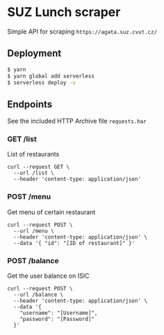 # SUZ Lunch scraper

Simple API for scraping `https://agata.suz.cvut.cz/`

## Deployment

```bash
$ yarn
$ yarn global add serverless
$ serverless deploy -v
```

## Endpoints
See the included HTTP Archive file `requests.har`

### GET /list
List of restaurants

```
curl --request GET \
  --url /list \
  --header 'content-type: application/json'
```


### POST /menu 
Get menu of certain restaurant

```
curl --request POST \
  --url /menu \
  --header 'content-type: application/json' \
  --data '{ "id": "[ID of restaurant]" }'
```


### POST /balance
Get the user balance on ISIC

```
curl --request POST \
  --url /balance \
  --header 'content-type: application/json' \
  --data '{
    "username": "[Username]",
    "password": "[Password]"
  }'
```